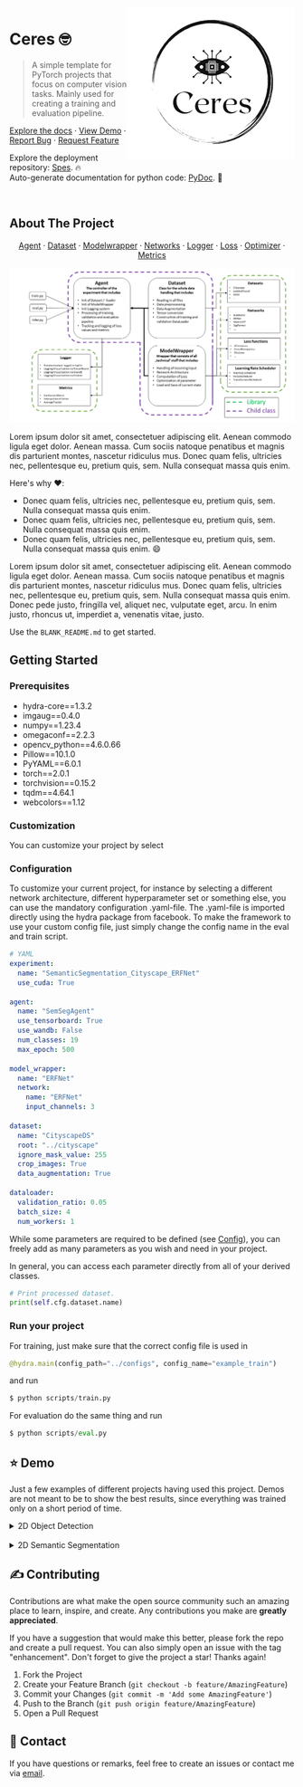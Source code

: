 <img src="assets/ceres_bw.png" align="right" />

# Ceres :nerd_face:
> A simple template for PyTorch projects that focus on computer vision tasks. Mainly used for creating a training and evaluation pipeline.

<!-- PROJECT LOGO -->
<p align="left">
  <a href="https://htmlpreview.github.io/?https://github.com/tbuechler/Ceres/blob/main/docs/index.html">Explore the docs</a>
  ·
  <a href="#Demo">View Demo</a>
  ·
  <a href="https://git.hub.vwgroup.com/fixccsf/Ceres/issues">Report Bug</a>
  ·
  <a href="https://git.hub.vwgroup.com/fixccsf/Ceres/issues">Request Feature</a>
</p>


Explore the deployment repository: <a href="https://git.hub.vwgroup.com/fixccsf/Spes">Spes</a>. :fire:  
Auto-generate documentation for python code: <a href="https://github.com/tbuechler/PyDoc">PyDoc</a>. :eyes:



<br>




<!-- ABOUT THE PROJECT -->
## About The Project
  <p align="center">
    <a href="https://git.hub.vwgroup.com/fixccsf/Ceres/tree/main/source/agents">Agent</a>
    ·
    <a href="https://git.hub.vwgroup.com/fixccsf/Ceres/tree/main/source/datasets">Dataset</a>
    ·
    <a href="https://git.hub.vwgroup.com/fixccsf/Ceres/tree/main/source/models">Modelwrapper</a>
    ·
    <a href="https://git.hub.vwgroup.com/fixccsf/Ceres/tree/main/source/networks">Networks</a>
    ·
    <a href="https://git.hub.vwgroup.com/fixccsf/Ceres/tree/main/source/loggers">Logger</a>
    ·
    <a href="https://git.hub.vwgroup.com/fixccsf/Ceres/tree/main/source/losses">Loss</a>
    ·
    <a href="https://git.hub.vwgroup.com/fixccsf/Ceres/tree/main/source/lr_scheduler">Optimizer</a>
    ·
    <a href="https://git.hub.vwgroup.com/fixccsf/Ceres/tree/main/source/metrics">Metrics</a>
  </p>

<p align="center">
<kbd>
  <img src="assets/environment.png" />
</kbd>
</p>

Lorem ipsum dolor sit amet, consectetuer adipiscing elit. Aenean commodo ligula eget dolor. Aenean massa. Cum sociis natoque penatibus et magnis dis parturient montes, nascetur ridiculus mus. Donec quam felis, ultricies nec, pellentesque eu, pretium quis, sem. Nulla consequat massa quis enim.

Here's why :heart::
* Donec quam felis, ultricies nec, pellentesque eu, pretium quis, sem. Nulla consequat massa quis enim.
* Donec quam felis, ultricies nec, pellentesque eu, pretium quis, sem. Nulla consequat massa quis enim.
* Donec quam felis, ultricies nec, pellentesque eu, pretium quis, sem. Nulla consequat massa quis enim. :smile:

Lorem ipsum dolor sit amet, consectetuer adipiscing elit. Aenean commodo ligula eget dolor. Aenean massa. Cum sociis natoque penatibus et magnis dis parturient montes, nascetur ridiculus mus. Donec quam felis, ultricies nec, pellentesque eu, pretium quis, sem. Nulla consequat massa quis enim. Donec pede justo, fringilla vel, aliquet nec, vulputate eget, arcu. In enim justo, rhoncus ut, imperdiet a, venenatis vitae, justo. 

Use the `BLANK_README.md` to get started.



<!-- GETTING STARTED -->
## Getting Started
### Prerequisites

* hydra-core==1.3.2
* imgaug==0.4.0
* numpy==1.23.4
* omegaconf==2.2.3
* opencv_python==4.6.0.66
* Pillow==10.1.0
* PyYAML==6.0.1
* torch==2.0.1
* torchvision==0.15.2
* tqdm==4.64.1
* webcolors==1.12

### Customization
You can customize your project by select


### Configuration
To customize your current project, for instance by selecting a different network architecture, different hyperparameter set or something else, you can use the mandatory configuration .yaml-file. The .yaml-file is imported directly using the hydra package from facebook. To make the framework to use your custom config file, just simply change the config name in the eval and train script.


``` yaml
# YAML
experiment:
  name: "SemanticSegmentation_Cityscape_ERFNet"
  use_cuda: True

agent:
  name: "SemSegAgent"
  use_tensorboard: True
  use_wandb: False
  num_classes: 19
  max_epoch: 500

model_wrapper:
  name: "ERFNet"
  network:
    name: "ERFNet"
    input_channels: 3

dataset:
  name: "CityscapeDS"
  root: "../cityscape"
  ignore_mask_value: 255
  crop_images: True
  data_augmentation: True

dataloader:
  validation_ratio: 0.05
  batch_size: 4
  num_workers: 1
```

While some parameters are required to be defined (see <a href="https://git.hub.vwgroup.com/fixccsf/Ceres/tree/main/configs">Config</a>), you can freely add as many parameters as you wish and need in your project.

In general, you can access each parameter directly from all of your derived classes.

```python
# Print processed dataset.
print(self.cfg.dataset.name)
```

### Run your project
For training, just make sure that the correct config file is used in

```python
@hydra.main(config_path="../configs", config_name="example_train")
```

and run 
```python
$ python scripts/train.py
```

For evaluation do the same thing and run
```python
$ python scripts/eval.py
```


## :star: Demo <a name="Demo"> </a>
Just a few examples of different projects having used this project. Demos are not meant to be to show the best results, since everything was trained only on a short period of time.

<details>
<summary>2D Object Detection</summary>
<br>
<p align="center">
<kbd>
  <img src="assets/demo/ObjectDetection2D/trained_kitti_infer_cityscape.png" />
</kbd>
</p>
</details>
<br>
<details>
<summary>2D Semantic Segmentation</summary>
<br>
<p align="center">
<kbd>
  <img src="assets/demo/SemanticSegmentation/Cityscape_PIDNetS_semseg_demo.gif" />
</kbd>
</p>
</details>



<!-- CONTRIBUTING -->
## :writing_hand:	Contributing

Contributions are what make the open source community such an amazing place to learn, inspire, and create. Any contributions you make are **greatly appreciated**.

If you have a suggestion that would make this better, please fork the repo and create a pull request. You can also simply open an issue with the tag "enhancement".
Don't forget to give the project a star! Thanks again!

1. Fork the Project
2. Create your Feature Branch (`git checkout -b feature/AmazingFeature`)
3. Commit your Changes (`git commit -m 'Add some AmazingFeature'`)
4. Push to the Branch (`git push origin feature/AmazingFeature`)
5. Open a Pull Request




<!-- CONTACT -->
## :email: Contact	

If you have questions or remarks, feel free to create an issues or contact me via [email](mailto:t.buechler@outlook.com).